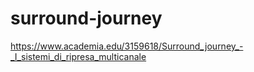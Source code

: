 # surround-journey

https://www.academia.edu/3159618/Surround_journey_-_I_sistemi_di_ripresa_multicanale
